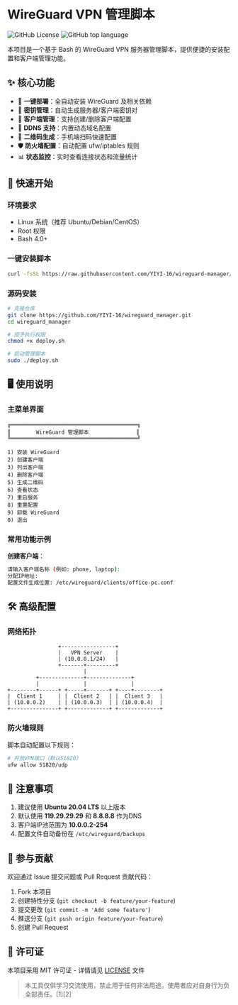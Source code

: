 # WireGuard VPN 管理脚本

![GitHub License](https://img.shields.io/github/license/YIYI-16/wireguard_manager)
![GitHub top language](https://img.shields.io/github/languages/top/YIYI-16/wireguard_manager)


本项目是一个基于 Bash 的 WireGuard VPN 服务器管理脚本，提供便捷的安装配置和客户端管理功能。

## ✨ 核心功能

- 🚀 **一键部署**：全自动安装 WireGuard 及相关依赖
- 🔑 **密钥管理**：自动生成服务器/客户端密钥对
- 📱 **客户端管理**：支持创建/删除客户端配置
- 📡 **DDNS 支持**：内置动态域名配置
- 📶 **二维码生成**：手机端扫码快速配置
- 🛡️ **防火墙配置**：自动配置 ufw/iptables 规则
- 📊 **状态监控**：实时查看连接状态和流量统计

## 🚀 快速开始

### 环境要求
- Linux 系统（推荐 Ubuntu/Debian/CentOS）
- Root 权限
- Bash 4.0+

### 一键安装脚本
```bash
curl -fsSL https://raw.githubusercontent.com/YIYI-16/wireguard-manager/main/deploy.sh -o deploy.sh && bash deploy.sh
```

### 源码安装
```bash
# 克隆仓库
git clone https://github.com/YIYI-16/wireguard_manager.git
cd wireguard_manager

# 授予执行权限
chmod +x deploy.sh

# 启动管理脚本
sudo ./deploy.sh
```

## 🖥️ 使用说明

### 主菜单界面
```text
╔════════════════════════════════════════╗
║        WireGuard 管理脚本               ║
╚════════════════════════════════════════╝

1) 安装 WireGuard
2) 创建客户端
3) 列出客户端
4) 删除客户端
5) 生成二维码
6) 查看状态
7) 重启服务
8) 重置配置
9) 卸载 WireGuard
0) 退出
```

### 常用功能示例
**创建客户端**：
```bash
请输入客户端名称 (例如: phone, laptop):
分配IP地址:
配置文件生成位置: /etc/wireguard/clients/office-pc.conf
```

## 🛠️ 高级配置

### 网络拓扑
```text
                +-----------------+
                |   VPN Server    |
                | (10.0.0.1/24)   |
                +-------+---------+
                        |
         +--------------+--------------+
         |              |              |
+--------+------+ +-----+-------+ +----+--------+
|  Client 1     | |  Client 2   | |  Client 3   |
| (10.0.0.2)    | | (10.0.0.3)  | | (10.0.0.4)  |
+---------------+ +-------------+ +-------------+
```

### 防火墙规则
脚本自动配置以下规则：
```bash
# 开放VPN端口（默认51820）
ufw allow 51820/udp
```

## 📌 注意事项

1. 建议使用 **Ubuntu 20.04 LTS** 以上版本
2. 默认使用 **119.29.29.29** 和 **8.8.8.8** 作为DNS
3. 客户端IP池范围为 **10.0.0.2-254**
4. 配置文件自动备份在 `/etc/wireguard/backups`

## 🤝 参与贡献

欢迎通过 Issue 提交问题或 Pull Request 贡献代码：
1. Fork 本项目
2. 创建特性分支 (`git checkout -b feature/your-feature`)
3. 提交更改 (`git commit -m 'Add some feature'`)
4. 推送分支 (`git push origin feature/your-feature`)
5. 创建 Pull Request

## 📜 许可证

本项目采用 MIT 许可证 - 详情请见 [LICENSE](LICENSE) 文件

> 本工具仅供学习交流使用，禁止用于任何非法用途。使用者应对自身行为负全部责任。[1][2]
